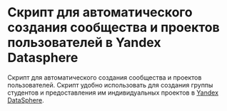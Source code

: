 # Скрипт для автоматического создания сообщества и проектов пользователей в Yandex Datasphere

Скрипт для автоматического создания сообщества и проектов пользователей. Скрипт удобно использовать для создания группы студентов и предоставления им индивидуальных проектов в [Yandex DataSphere](https://cloud.yandex.ru/docs/datasphere/). 
